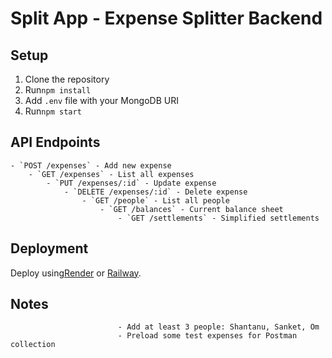 # Split App - Expense Splitter Backend

## Setup
1. Clone the repository
2. Run`npm install`
3. Add `.env` file with your MongoDB URI
4. Run`npm start`

## API Endpoints
    - `POST /expenses` - Add new expense
        - `GET /expenses` - List all expenses
            - `PUT /expenses/:id` - Update expense
                - `DELETE /expenses/:id` - Delete expense
                    - `GET /people` - List all people
                        - `GET /balances` - Current balance sheet
                            - `GET /settlements` - Simplified settlements

## Deployment
Deploy using[Render](https://render.com) or [Railway](https://railway.app).

## Notes
                            - Add at least 3 people: Shantanu, Sanket, Om
                            - Preload some test expenses for Postman collection
